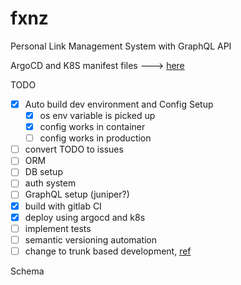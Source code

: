 # fxnz

Personal Link Management System with GraphQL API


ArgoCD and K8S manifest files ---> [here](https://gitlab.com/fivehanz/lms-cd-files)


TODO

- [x] Auto build dev environment and Config Setup
  - [x] os env variable is picked up
  - [x] config works in container
  - [ ] config works in production
- [ ] convert TODO to issues
- [ ] ORM
- [ ] DB setup
- [ ] auth system
- [ ] GraphQL setup (juniper?)
- [x] build with gitlab CI
- [x] deploy using argocd and k8s
- [ ] implement tests
- [ ] semantic versioning automation
- [ ] change to trunk based development, [ref](https://cloud.google.com/architecture/devops/devops-tech-trunk-based-development)

Schema
